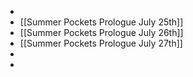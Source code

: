 -
- [[Summer Pockets Prologue July 25th]]
- [[Summer Pockets Prologue July 26th]]
- [[Summer Pockets Prologue July 27th]]
-
-